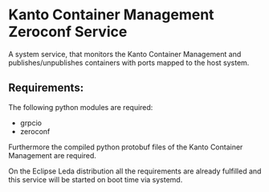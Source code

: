 # Kanto Container Management Zeroconf Service

A system service, that monitors the Kanto Container Management and
publishes/unpublishes containers with ports mapped to the host system.

## Requirements:

The following python modules are required:

- grpcio
- zeroconf

Furthermore the compiled python protobuf files of the Kanto Container
Management are required.

On the Eclipse Leda distribution all the requirements are already
fulfilled and this service will be started on boot time via systemd.
